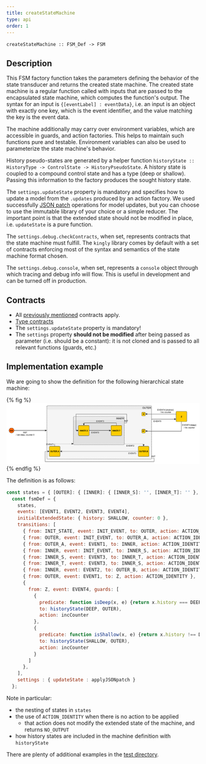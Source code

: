 ```yaml
---
title: createStateMachine
type: api
order: 1
---
```


`createStateMachine :: FSM_Def -> FSM`

## Description
This FSM factory function takes the parameters defining the behavior of the state transducer and returns the created state machine. The created state machine is a regular function called with inputs that are passed to the encapsulated state machine, which computes the function's output. The syntax for an input is `{[eventLabel] : eventData}`, i.e. an input is an object with exactly one key, which is the event identifier, and the value matching the key is the event data.

The machine additionally may carry over environment variables, which are accessible in guards, and action factories. This helps to maintain such functions pure and testable. Environment variables can also be used to parameterize the state machine's behavior.

History pseudo-states are generated by a helper function `historyState :: HistoryType -> ControlState -> HistoryPseudoState`. A history state is coupled to a compound control state and has a type (deep or shallow). Passing this information to the factory produces the sought history state. 

The `settings.updateState` property is mandatory and specifies how to update a model from the `.updates` produced by an action factory. We used successfully [JSON patch](http://jsonpatch.com/) operations for model updates, but you can choose to use the immutable library of your choice or a simple reducer. The important point is that the extended state should not be modified in place, i.e. `updateState` is a pure function. 

The `settings.debug.checkContracts`, when set, represents contracts that the state machine must fulfill. The `kingly` library comes by default with a set of contracts enforcing most of the syntax and semantics of the state machine format chosen.

The `settings.debug.console`, when set, represents a `console` object through which tracing and debug info will flow. This is useful in development and can be turned off in production.

## Contracts
- All [previously mentioned](https://github.com/brucou/kingly#contracts) contracts apply.
- [Type contracts](https://github.com/brucou/kingly/blob/master/src/types.js)
- The `settings.updateState` property is mandatory!
- The `settings` property **should not be modified** after being passed as parameter (i.e. should be a constant): it is not cloned and is passed to all relevant functions (guards, etc.)

## Implementation example
We are going to show the definition for the following hierarchical state machine:

{% fig %}
![deep and shallow history](../../api-assets/history%20transitions,%20INIT%20event%20CASCADING%20transitions.png)
{% endfig %}

The definition is as follows:

```javascript
const states = { [OUTER]: { [INNER]: { [INNER_S]: '', [INNER_T]: '' }, [OUTER_A]: '', [OUTER_B]: '' }, [Z]: '' };
  const fsmDef = {
    states,
    events: [EVENT1, EVENT2, EVENT3, EVENT4],
    initialExtendedState: { history: SHALLOW, counter: 0 },
    transitions: [
      { from: INIT_STATE, event: INIT_EVENT, to: OUTER, action: ACTION_IDENTITY },
      { from: OUTER, event: INIT_EVENT, to: OUTER_A, action: ACTION_IDENTITY },
      { from: OUTER_A, event: EVENT1, to: INNER, action: ACTION_IDENTITY },
      { from: INNER, event: INIT_EVENT, to: INNER_S, action: ACTION_IDENTITY },
      { from: INNER_S, event: EVENT3, to: INNER_T, action: ACTION_IDENTITY },
      { from: INNER_T, event: EVENT3, to: INNER_S, action: ACTION_IDENTITY },
      { from: INNER, event: EVENT2, to: OUTER_B, action: ACTION_IDENTITY },
      { from: OUTER, event: EVENT1, to: Z, action: ACTION_IDENTITY },
      {
        from: Z, event: EVENT4, guards: [
          {
            predicate: function isDeep(x, e) {return x.history === DEEP},
            to: historyState(DEEP, OUTER),
            action: incCounter
          },
          {
            predicate: function isShallow(x, e) {return x.history !== DEEP},
            to: historyState(SHALLOW, OUTER),
            action: incCounter
          }
        ]
      },
    ],
    settings : { updateState : applyJSONpatch }
  };
```

Note in particular:
- the nesting of states in `states`
- the use of `ACTION_IDENTITY` when there is no action to be applied
  - that action does not modify the extended state of the machine, and returns `NO_OUTPUT`
- how history states are included in the machine definition with `historyState`

There are plenty of additional examples in the [test directory](https://github.com/brucou/kingly/blob/master/test/hierarchy.specs.js).
